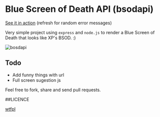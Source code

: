 # Blue Screen of Death API (bsodapi)

[See it in action](http://bsodapi.herokuapp.com/) (refresh for random error messages)

Very simple project using `express` and `node.js` to render a Blue Screen of Death that looks like XP's BSOD. :)

![bosdapi](http://i.imgur.com/CKXnjFt.png)

## Todo

* Add funny things with url
* Full screen sugestion js

Feel free to fork, share and send pull requests.

##LICENCE

[wtfpl](http://www.wtfpl.net/txt/copying/)
